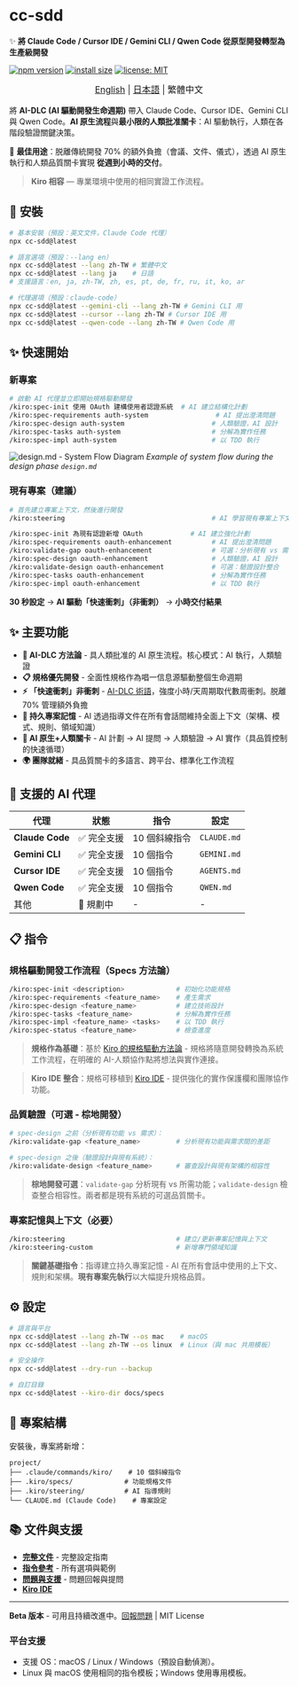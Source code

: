 # cc-sdd

✨ **將 Claude Code / Cursor IDE / Gemini CLI / Qwen Code 從原型開發轉型為生產級開發**

<!-- npm badges -->
[![npm version](https://img.shields.io/npm/v/cc-sdd?logo=npm)](https://www.npmjs.com/package/cc-sdd?activeTab=readme)
[![install size](https://packagephobia.com/badge?p=cc-sdd)](https://packagephobia.com/result?p=cc-sdd)
[![license: MIT](https://img.shields.io/badge/license-MIT-green.svg)](LICENSE)

<div align="center" style="margin-bottom: 1rem; font-size: 1.2rem;"><sub>
<a href="https://github.com/gotalab/cc-sdd/blob/main/tools/cc-sdd/README.md">English</a> | <a href="https://github.com/gotalab/cc-sdd/blob/main/tools/cc-sdd/README_ja.md">日本語</a> | 繁體中文
</sub></div>

將 **AI-DLC (AI 驅動開發生命週期)** 帶入 Claude Code、Cursor IDE、Gemini CLI 與 Qwen Code。**AI 原生流程**與**最小限的人類批准關卡**：AI 驅動執行，人類在各階段驗證關鍵決策。

🎯 **最佳用途**：脱離傳統開發 70% 的額外負擔（會議、文件、儀式），透過 AI 原生執行和人類品質關卡實現 **從週到小時的交付**。

> **Kiro 相容** — 專業環境中使用的相同實證工作流程。

## 🚀 安裝

```bash
# 基本安裝（預設：英文文件，Claude Code 代理）
npx cc-sdd@latest

# 語言選項（預設：--lang en）
npx cc-sdd@latest --lang zh-TW # 繁體中文
npx cc-sdd@latest --lang ja    # 日語
# 支援語言：en, ja, zh-TW, zh, es, pt, de, fr, ru, it, ko, ar

# 代理選項（預設：claude-code）
npx cc-sdd@latest --gemini-cli --lang zh-TW # Gemini CLI 用
npx cc-sdd@latest --cursor --lang zh-TW # Cursor IDE 用
npx cc-sdd@latest --qwen-code --lang zh-TW # Qwen Code 用
```

## ✨ 快速開始

### 新專案
```bash
# 啟動 AI 代理並立即開始規格驅動開發
/kiro:spec-init 使用 OAuth 建構使用者認證系統  # AI 建立結構化計劃
/kiro:spec-requirements auth-system                 # AI 提出澄清問題
/kiro:spec-design auth-system                      # 人類驗證，AI 設計
/kiro:spec-tasks auth-system                       # 分解為實作任務
/kiro:spec-impl auth-system                        # 以 TDD 執行
```

![design.md - System Flow Diagram](https://raw.githubusercontent.com/gotalab/cc-sdd/refs/heads/main/assets/design-system_flow.png)
*Example of system flow during the design phase `design.md`*

### 現有專案（建議）
```bash
# 首先建立專案上下文，然後進行開發
/kiro:steering                                     # AI 學習現有專案上下文

/kiro:spec-init 為現有認證新增 OAuth            # AI 建立強化計劃
/kiro:spec-requirements oauth-enhancement          # AI 提出澄清問題
/kiro:validate-gap oauth-enhancement               # 可選：分析現有 vs 需求
/kiro:spec-design oauth-enhancement                # 人類驗證，AI 設計
/kiro:validate-design oauth-enhancement            # 可選：驗證設計整合
/kiro:spec-tasks oauth-enhancement                 # 分解為實作任務
/kiro:spec-impl oauth-enhancement                  # 以 TDD 執行
```

**30 秒設定** → **AI 驅動「快速衝刺」（非衝刺）** → **小時交付結果**

## ✨ 主要功能

- **🚀 AI-DLC 方法論** - 具人類批准的 AI 原生流程。核心模式：AI 執行，人類驗證
- **📋 規格優先開發** - 全面性規格作為唱一信息源驅動整個生命週期
- **⚡ 「快速衝刺」非衝刺** - [AI-DLC 術語](https://aws.amazon.com/jp/blogs/news/ai-driven-development-life-cycle/)，強度小時/天周期取代數周衝刺。脱離 70% 管理額外負擔
- **🧠 持久專案記憶** - AI 透過指導文件在所有會話間維持全面上下文（架構、模式、規則、領域知識）
- **🔄 AI 原生+人類關卡** - AI 計劃 → AI 提問 → 人類驗證 → AI 實作（具品質控制的快速循環）
- **🌍 團隊就緒** - 具品質關卡的多語言、跨平台、標準化工作流程

## 🤖 支援的 AI 代理

| 代理 | 狀態 | 指令 | 設定 |
|------|------|------|------|
| **Claude Code** | ✅ 完全支援 | 10 個斜線指令 | `CLAUDE.md` |
| **Gemini CLI** | ✅ 完全支援 | 10 個指令 | `GEMINI.md` |
| **Cursor IDE** | ✅ 完全支援 | 10 個指令 | `AGENTS.md` |
| **Qwen Code** | ✅ 完全支援 | 10 個指令 | `QWEN.md` |
| 其他 | 📅 規劃中 | - | - |

## 📋 指令

### 規格驅動開發工作流程（Specs 方法論）
```bash
/kiro:spec-init <description>             # 初始化功能規格
/kiro:spec-requirements <feature_name>    # 產生需求
/kiro:spec-design <feature_name>          # 建立技術設計
/kiro:spec-tasks <feature_name>           # 分解為實作任務
/kiro:spec-impl <feature_name> <tasks>    # 以 TDD 執行
/kiro:spec-status <feature_name>          # 檢查進度
```

> **規格作為基礎**：基於 [Kiro 的規格驅動方法論](https://kiro.dev/docs/specs/) - 規格將隨意開發轉換為系統工作流程，在明確的 AI-人類協作點將想法與實作連接。

> **Kiro IDE 整合**：規格可移植到 [Kiro IDE](https://kiro.dev) - 提供強化的實作保護欄和團隊協作功能。

### 品質驗證（可選 - 棕地開發）
```bash
# spec-design 之前（分析現有功能 vs 需求）：
/kiro:validate-gap <feature_name>         # 分析現有功能與需求間的差距

# spec-design 之後（驗證設計與現有系統）：
/kiro:validate-design <feature_name>      # 審查設計與現有架構的相容性
```

> **棕地開發可選**：`validate-gap` 分析現有 vs 所需功能；`validate-design` 檢查整合相容性。兩者都是現有系統的可選品質關卡。

### 專案記憶與上下文（必要）
```bash
/kiro:steering                            # 建立/更新專案記憶與上下文
/kiro:steering-custom                     # 新增專門領域知識
```

> **關鍵基礎指令**：指導建立持久專案記憶 - AI 在所有會話中使用的上下文、規則和架構。**現有專案先執行**以大幅提升規格品質。

## ⚙️ 設定

```bash
# 語言與平台
npx cc-sdd@latest --lang zh-TW --os mac    # macOS
npx cc-sdd@latest --lang zh-TW --os linux  # Linux（與 mac 共用模板）

# 安全操作
npx cc-sdd@latest --dry-run --backup

# 自訂目錄
npx cc-sdd@latest --kiro-dir docs/specs
```

## 📁 專案結構

安裝後，專案將新增：

```
project/
├── .claude/commands/kiro/    # 10 個斜線指令
├── .kiro/specs/             # 功能規格文件
├── .kiro/steering/          # AI 指導規則
└── CLAUDE.md (Claude Code)    # 專案設定
```

## 📚 文件與支援

- **[完整文件](https://github.com/gotalab/cc-sdd/tree/main/docs/README)** - 完整設定指南
- **[指令參考](https://github.com/gotalab/cc-sdd/docs)** - 所有選項與範例
- **[問題與支援](https://github.com/gotalab/cc-sdd/issues)** - 問題回報與提問
- **[Kiro IDE](https://kiro.dev)**

---

**Beta 版本** - 可用且持續改進中。[回報問題](https://github.com/gotalab/cc-sdd/issues) | MIT License

### 平台支援
- 支援 OS：macOS / Linux / Windows（預設自動偵測）。
- Linux 與 macOS 使用相同的指令模板；Windows 使用專用模板。
